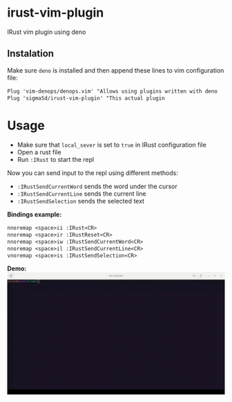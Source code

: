 # irust-vim-plugin
IRust vim plugin using deno

## Instalation
Make sure `deno` is installed and then append these lines to vim configuration file:

```vim
Plug 'vim-denops/denops.vim' "Allows using plugins written with deno
Plug 'sigmaSd/irust-vim-plugin' "This actual plugin
```

# Usage
- Make sure that `local_sever` is set to `true` in IRust configuration file
- Open a rust file
- Run `:IRust` to start the repl

Now you can send input to the repl using different methods:
- `:IRustSendCurrentWord` sends the word under the cursor
- `:IRustSendCurrentLine` sends the current line
- `:IRustSendSelection` sends the selected text

**Bindings example:**
```vim
nnoremap <space>ii :IRust<CR>
nnoremap <space>ir :IRustReset<CR>
nnoremap <space>iw :IRustSendCurrentWord<CR>
nnoremap <space>il :IRustSendCurrentLine<CR>
vnoremap <space>is :IRustSendSelection<CR>
```

**Demo:**
<img src="https://github.com/sigmaSd/sigmaSd.github.io/raw/master/content/irust_book/assets/vim_plugin.gif"/>
